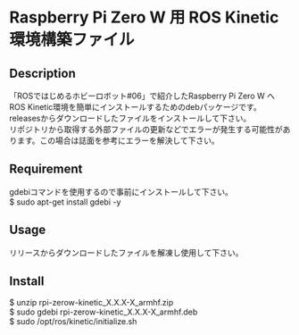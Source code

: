 Raspberry Pi Zero W 用 ROS Kinetic環境構築ファイル
====

## Description
「ROSではじめるホビーロボット#06」で紹介したRaspberry Pi Zero W へROS Kinetic環境を簡単にインストールするためのdebパッケージです。   
releasesからダウンロードしたファイルをインストールして下さい。   
リポジトリから取得する外部ファイルの更新などでエラーが発生する可能性があります。この場合は誌面を参考にエラーを解決して下さい。   

## Requirement
gdebiコマンドを使用するので事前にインストールして下さい。   
$ sudo apt-get install gdebi -y

## Usage
リリースからダウンロードしたファイルを解凍し使用して下さい。   

## Install
$ unzip rpi-zerow-kinetic_X.X.X-X_armhf.zip   
$ sudo gdebi rpi-zerow-kinetic_X.X.X-X_armhf.deb   
$ sudo /opt/ros/kinetic/initialize.sh   

